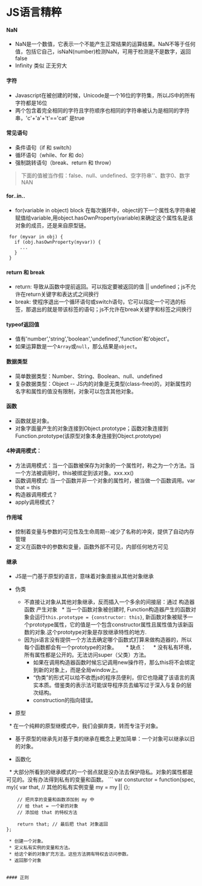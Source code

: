# JS语言精粹

#### NaN

 * NaN是一个数值，它表示一个不能产生正常结果的运算结果。NaN不等于任何值，包括它自己，isNaN(number)检测NaN，可用于检测是不是数字，返回false
 * Infinity 类似 正无穷大


#### 字符

 * Javascript在被创建的时候，Unicode是一个16位的字符集，所以JS中的所有字符都是16位
 * 两个包含着完全相同的字符且字符顺序也相同的字符串被认为是相同的字符串，'c'+'a'+'t'=='cat' 是true


#### 常见语句

 * 条件语句（if 和 switch）
 * 循环语句（while、for 和 do）
 * 强制跳转语句（break、return 和 throw）
> 下面的值被当作假：false、null、undefined、空字符串''、数字0、数字NAN


#### for..in..

 * for(variable in object) block 在每次循环中，object的下一个属性名字符串被赋值给variable,用object.hasOwnProperty(variable)来确定这个属性名是该对象的成员，还是来自原型链。 
 ```
  for (myvar in obj) {
    if (obj.hasOwnProperty(myvar)) {
      ...
    } 
  }
 ```


#### return 和 break

 * return: 导致从函数中提前返回。可以指定要被返回的值 || undefined；js不允许在return关键字和表达式之间换行
 * break: 使程序退出一个循环语句或switch语句，它可以指定一个可选的标签，那退出的就是带该标签的语句；js不允许在break关键字和标签之间换行

#### typeof返回值

 * 值有'number','string','boolean','undefined','function'和’object'。
 * 如果运算数是一个`Array`或`null`，那么结果是`object`。
 
 
#### 数据类型

 * 简单数据类型：Number、String、Boolean、null、undefined
 * 复杂数据类型：Object -- JS内的对象是无类型(class-free)的，对新属性的名字和属性的值没有限制，对象可以包含其他对象。
  

#### 函数

 * 函数就是对象。
 * 对象字面量产生的对象连接到Object.prototype；函数对象连接到Function.prototype(该原型对象本身连接到Object.prototype)


#### 4种调用模式：

 * 方法调用模式：当一个函数被保存为对象的一个属性时，称之为一个方法。当一个方法被调用时，this被绑定到该对象。xxx.xx()
 * 函数调用模式: 当一个函数并非一个对象的属性时，被当做一个函数调用。var that = this
 * 构造器调用模式？
 * apply调用模式？
  
  
#### 作用域

 * 控制着变量与参数的可见性及生命周期--减少了名称的冲突，提供了自动内存管理
 * 定义在函数中的参数和变量，函数外部不可见，内部任何地方可见


####  继承

 * JS是一门基于原型的语言，意味着对象直接从其他对象继承
 
 * 伪类
   * 不直接让对象从其他对象继承，反而插入一个多余的间接层：通过 构造器函数 产生对象
   * 当一个函数对象被创建时, Function构造器产生的函数对象会运行`this.prototype = {constructor: this}`, 新函数对象被赋予一个prototype属性，它的值是一个包含constructor属性且属性值为该新函数的对象.这个prototype对象是存放继承特性的地方.
   * 因为js语言没有提供一个方法去确定哪个函数式打算来做构造器的，所以每个函数都会有一个prototype的对象。   
   * 缺点：
     * 没有私有环境，所有属性都是公开的。无法访问super（父类）方法。
     * 如果在调用构造器函数时候忘记调用new操作符，那么this将不会绑定到新的对象上，而是全局window上。
     * “伪类”的形式可以给不收悉js的程序员便利，但它也隐藏了该语言的真实本质。借鉴类的表示法可能误导程序员去编写过于深入与复杂的层次结构。
     * construction的指向错误。
      
 * 原型
 
   * 在一个纯粹的原型继模式中，我们会摒弃类，转而专注于对象。
   * 基于原型的继承先对基于类的继承在概念上更加简单：一个对象可以继承以旧的对象。
      
      
 * 函数化
 
    * 大部分所看到的继承模式的一个弱点就是没办法去保护隐私。对象的属性都是可见的。没有办法得到私有的变量和函数。
    ```
     var consturctor = function(spec, my){
         var that,   // 其他的私有实例变量
         my = my || {};

        // 把共享的变量和函数添加到 my 中
        // 给 that = 一个新的对象
        // 添加给 that 的特权方法
        
        return that; // 最后把 that 对象返回
    };
   ```
    * 创建一个对象。
    * 定义私有实例的变量和方法。
    * 给这个新的对象扩充方法，这些方法拥有特权去访问参数。
    * 返回那个对象
      
      
 #### 正则
      
